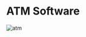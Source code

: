 # ATM Software




![atm](https://github.com/user-attachments/assets/a6d45066-e240-45fe-9f98-322578c35c4b)
